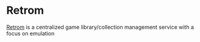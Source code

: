 # Retrom

[Retrom](https://github.com/JMBeresford/retrom) is a centralized game library/collection management service with a focus on emulation
